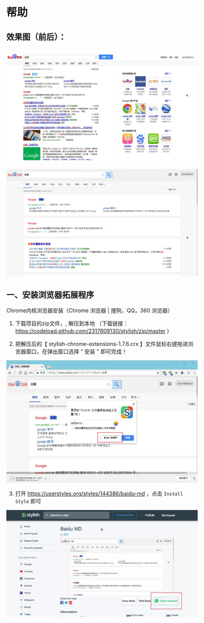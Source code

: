 帮助
==========

效果图（前后）：
----

[![imgur](https://github.com/2317809130/stylish/blob/master/help/befor.jpg)]()
----

[![imgur](https://github.com/2317809130/stylish/blob/master/help/aftjpg.jpg)]()


一、安装浏览器拓展程序
----
Chrome内核浏览器安装（Chrome 浏览器 | 搜狗，QQ，360 浏览器）

1. 下载项目的zip文件，, 解压到本地 
        （下载链接：https://codeload.github.com/2317809130/stylish/zip/master  ）

2. 把解压后的【 stylish-chrome-extensions-1.7.6.crx  】文件鼠标右键拖进浏览器窗口，在弹出窗口选择 “ 安装 ” 即可完成！

[![imgur](https://github.com/2317809130/stylish/blob/master/help/step1.jpg)]()

3. 打开 https://userstyles.org/styles/144386/baidu-md ，点击  `Install Style` 即可

[![imgur](https://github.com/2317809130/stylish/blob/master/help/step2.jpg)]()




